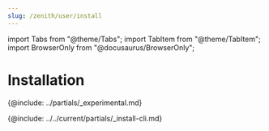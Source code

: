 ```yaml
---
slug: /zenith/user/install
---
```


import Tabs from "@theme/Tabs";
import TabItem from "@theme/TabItem";
import BrowserOnly from "@docusaurus/BrowserOnly";

# Installation

{@include: ../partials/_experimental.md}

{@include: ../../current/partials/_install-cli.md}
